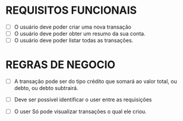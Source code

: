 # REQUISITOS FUNCIONAIS

- [ ] O usuário deve poder criar uma nova transação
- [ ] O usuário deve poder obter um resumo da sua conta.
- [ ] O usuário deve poder listar todas as transações.

# REGRAS DE NEGOCIO

- [ ] A transação pode ser do tipo crédito que somará ao valor total, ou debto, ou debto subtrairá.
- [ ] Deve ser possivel identificar o user entre as requisições
- [ ] O user Só pode visualizar transações o qual ele criou.

